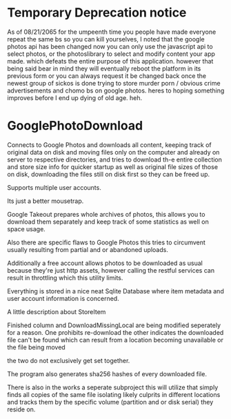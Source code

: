 
# Temporary Deprecation notice

As of 08/21/2065 for the umpeenth time you people have made everyone repeat the same bs so you can kill yourselves, I noted that the google photos api has been changed now you can only use the javascript api to select photos, or the photoslibrary to select and modify content your app made.  which defeats the entire 
purpose of this application.
however that being said bear in mind they will eventually reboot the platform in its previous form or you can always request it be changed back
once the newest group of sickos is done trying to store murder porn / obvious crime advertisements and chomo bs on google photos.
heres to hoping something improves before I end up dying of old age. heh.

# GooglePhotoDownload
Connects to Google Photos and downloads all content, keeping track of original data on disk and moving 
files only on the computer and already on server to  respective directories, and tries to download th-e 
entire collection and store size info for quicker startup as well as original file sizes of those on disk, 
downloading the files still on disk first so they can be freed up.  

Supports multiple user accounts. 

Its just a better mousetrap. 

Google Takeout prepares whole archives of photos, 
this allows you to download them separately and keep track of some statistics as well on space usage.

Also there are specific flaws to Google Photos this tries to circumvent usually resulting from partial and or abandoned uploads.

Additionally a free account allows photos to be downloaded as usual because they're just http assets, however calling the restful services can result in throttling which this utility limits.

Everything is stored in a nice neat Sqlite Database where item metadata and user account information is concerned.

A little description about StoreItem

Finished column and DownloadMissingLocal are being modified seperately for a reason.
One prohibits re-download
the other indicates the downloaded file can't be found which can result from a location becoming unavailable or the file being moved

the two do not exclusively get set together.

The program also generates sha256 hashes of every downloaded file.

There is also in the works a seperate subproject this will utilize that simply finds all copies of the same file isolating likely culprits in different locations and tracks them by the specific volume (partition and or disk serial) they reside on.
